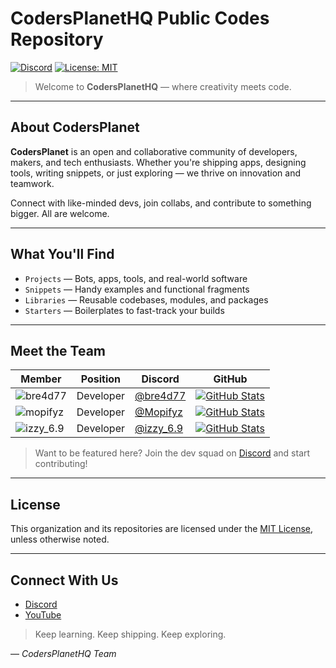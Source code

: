 # CodersPlanetHQ Public Codes Repository 

[![Discord](https://img.shields.io/discord/1010869461059911681?label=Join%20Our%20Discord&logo=discord&style=for-the-badge)](https://discord.gg/zZxncdkdWJ)
[![License: MIT](https://img.shields.io/badge/License-MIT-yellow.svg?style=for-the-badge)](https://opensource.org/licenses/MIT)

> Welcome to  **CodersPlanetHQ** — where creativity meets code.

---

## About CodersPlanet

**CodersPlanet** is an open and collaborative community of developers, makers, and tech enthusiasts. Whether you're shipping apps, designing tools, writing snippets, or just exploring — we thrive on innovation and teamwork.

Connect with like-minded devs, join collabs, and contribute to something bigger. All are welcome.

---

## What You'll Find

- `Projects` — Bots, apps, tools, and real-world software
- `Snippets` — Handy examples and functional fragments
- `Libraries` — Reusable codebases, modules, and packages
- `Starters` — Boilerplates to fast-track your builds

---

## Meet the Team

| Member   | Position  | Discord | GitHub |
|----------|-----------|---------|--------|
| ![bre4d77](https://lanyard.cnrad.dev/api/931059762173464597?animated=true&theme=dark&borderRadius=25px&idleMessage=Thick%20Thighs%20Pretty%20eyes) | Developer | [@bre4d77](https://discord.com/users/931059762173464597) | [![GitHub Stats](https://github-readme-stats.vercel.app/api?username=bre4d77&show_icons=true&theme=github_dark)](https://github.com/bre4d77) |
![mopifyz](https://lanyard.cnrad.dev/api/1208528923273601149?animated=true&theme=dark&borderRadius=25px&idleMessage=Thick%20Thighs%20Pretty%20eyes) | Developer | [@Mopifyz](https://discord.com/users/1208528923273601149) | [![GitHub Stats](https://github-readme-stats.vercel.app/api?username=Mopifyz&show_icons=true&theme=github_dark)](https://github.com/Mopifyz) |
![izzy_6.9](https://lanyard.cnrad.dev/api/1077872684781805569?animated=true&theme=dark&borderRadius=25px&idleMessage=Thick%20Thighs%20Pretty%20eyes) | Developer | [@izzy_6.9](https://discord.com/users/1077872684781805569) | [![GitHub Stats](https://github-readme-stats.vercel.app/api?username=IzzyTheBuilder&show_icons=true&theme=github_dark)](https://github.com/IzzyTheBuilder) |

> Want to be featured here? Join the dev squad on [Discord](https://discord.gg/zZxncdkdWJ) and start contributing!

---

## License

This organization and its repositories are licensed under the [MIT License](LICENSE), unless otherwise noted.

---

## Connect With Us

- [Discord](https://discord.gg/zZxncdkdWJ)
- [YouTube](https://www.youtube.com/@CodersPlanet0)

> Keep learning. Keep shipping. Keep exploring.

— *CodersPlanetHQ Team*
